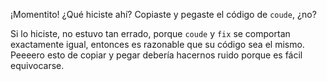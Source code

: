 ¡Momentito! ¿Qué hiciste ahí? Copiaste y pegaste el código de `coude`, ¿no?

Si lo hiciste, no estuvo tan errado, porque `coude` y `fix` se comportan exactamente igual, entonces es razonable que su código sea el mismo. Peeeero esto de copiar y pegar debería hacernos ruido porque es fácil equivocarse. 